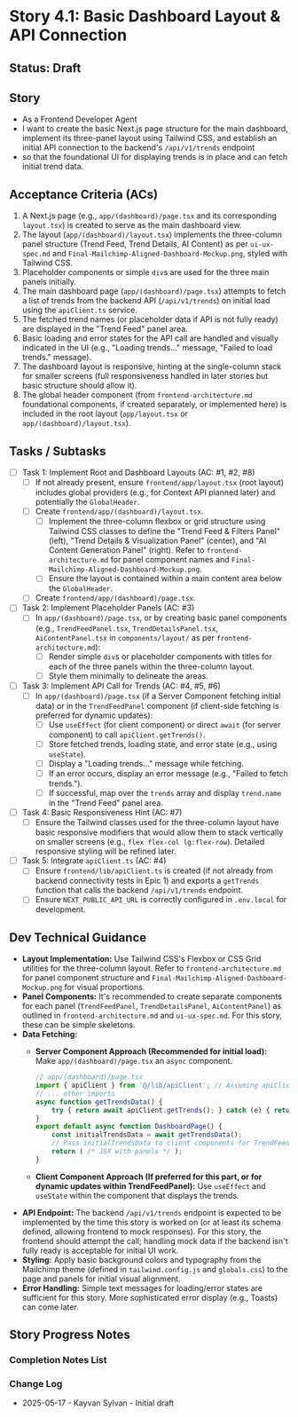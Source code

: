# Story 4.1: Basic Dashboard Layout & API Connection

## Status: Draft

## Story

- As a Frontend Developer Agent
- I want to create the basic Next.js page structure for the main dashboard, implement its three-panel layout using Tailwind CSS, and establish an initial API connection to the backend's `/api/v1/trends` endpoint
- so that the foundational UI for displaying trends is in place and can fetch initial trend data.

## Acceptance Criteria (ACs)

1. A Next.js page (e.g., `app/(dashboard)/page.tsx` and its corresponding `layout.tsx`) is created to serve as the main dashboard view.
2. The layout (`app/(dashboard)/layout.tsx`) implements the three-column panel structure (Trend Feed, Trend Details, AI Content) as per `ui-ux-spec.md` and `Final-Mailchimp-Aligned-Dashboard-Mockup.png`, styled with Tailwind CSS.
3. Placeholder components or simple `div`s are used for the three main panels initially.
4. The main dashboard page (`app/(dashboard)/page.tsx`) attempts to fetch a list of trends from the backend API (`/api/v1/trends`) on initial load using the `apiClient.ts` service.
5. The fetched trend names (or placeholder data if API is not fully ready) are displayed in the "Trend Feed" panel area.
6. Basic loading and error states for the API call are handled and visually indicated in the UI (e.g., "Loading trends..." message, "Failed to load trends." message).
7. The dashboard layout is responsive, hinting at the single-column stack for smaller screens (full responsiveness handled in later stories but basic structure should allow it).
8. The global header component (from `frontend-architecture.md` foundational components, if created separately, or implemented here) is included in the root layout (`app/layout.tsx` or `app/(dashboard)/layout.tsx`).

## Tasks / Subtasks

- [ ] Task 1: Implement Root and Dashboard Layouts (AC: #1, #2, #8)
  - [ ] If not already present, ensure `frontend/app/layout.tsx` (root layout) includes global providers (e.g., for Context API planned later) and potentially the `GlobalHeader`.
  - [ ] Create `frontend/app/(dashboard)/layout.tsx`.
    - [ ] Implement the three-column flexbox or grid structure using Tailwind CSS classes to define the "Trend Feed & Filters Panel" (left), "Trend Details & Visualization Panel" (center), and "AI Content Generation Panel" (right). Refer to `frontend-architecture.md` for panel component names and `Final-Mailchimp-Aligned-Dashboard-Mockup.png`.
    - [ ] Ensure the layout is contained within a main content area below the `GlobalHeader`.
  - [ ] Create `frontend/app/(dashboard)/page.tsx`.
- [ ] Task 2: Implement Placeholder Panels (AC: #3)
  - [ ] In `app/(dashboard)/page.tsx`, or by creating basic panel components (e.g., `TrendFeedPanel.tsx`, `TrendDetailsPanel.tsx`, `AiContentPanel.tsx` in `components/layout/` as per `frontend-architecture.md`):
    - [ ] Render simple `div`s or placeholder components with titles for each of the three panels within the three-column layout.
    - [ ] Style them minimally to delineate the areas.
- [ ] Task 3: Implement API Call for Trends (AC: #4, #5, #6)
  - [ ] In `app/(dashboard)/page.tsx` (if a Server Component fetching initial data) or in the `TrendFeedPanel` component (if client-side fetching is preferred for dynamic updates):
    - [ ] Use `useEffect` (for client component) or direct `await` (for server component) to call `apiClient.getTrends()`.
    - [ ] Store fetched trends, loading state, and error state (e.g., using `useState`).
    - [ ] Display a "Loading trends..." message while fetching.
    - [ ] If an error occurs, display an error message (e.g., "Failed to fetch trends.").
    - [ ] If successful, map over the `trends` array and display `trend.name` in the "Trend Feed" panel area.
- [ ] Task 4: Basic Responsiveness Hint (AC: #7)
  - [ ] Ensure the Tailwind classes used for the three-column layout have basic responsive modifiers that would allow them to stack vertically on smaller screens (e.g., `flex flex-col lg:flex-row`). Detailed responsive styling will be refined later.
- [ ] Task 5: Integrate `apiClient.ts` (AC: #4)
  - [ ] Ensure `frontend/lib/apiClient.ts` is created (if not already from backend connectivity tests in Epic 1) and exports a `getTrends` function that calls the backend `/api/v1/trends` endpoint.
  - [ ] Ensure `NEXT_PUBLIC_API_URL` is correctly configured in `.env.local` for development.

## Dev Technical Guidance

- **Layout Implementation:** Use Tailwind CSS's Flexbox or CSS Grid utilities for the three-column layout. Refer to `frontend-architecture.md` for panel component structure and `Final-Mailchimp-Aligned-Dashboard-Mockup.png` for visual proportions.
- **Panel Components:** It's recommended to create separate components for each panel (`TrendFeedPanel`, `TrendDetailsPanel`, `AiContentPanel`) as outlined in `frontend-architecture.md` and `ui-ux-spec.md`. For this story, these can be simple skeletons.
- **Data Fetching:**
  - **Server Component Approach (Recommended for initial load):** Make `app/(dashboard)/page.tsx` an `async` component.

      ```typescript
      // app/(dashboard)/page.tsx
      import { apiClient } from '@/lib/apiClient'; // Assuming apiClient is structured for RSC
      // ... other imports
      async function getTrendsData() {
          try { return await apiClient.getTrends(); } catch (e) { return null; /* handle error appropriately */ }
      }
      export default async function DashboardPage() {
          const initialTrendsData = await getTrendsData();
          // Pass initialTrendsData to client components for TrendFeedPanel etc.
          return ( /* JSX with panels */ );
      }
      ```

  - **Client Component Approach (If preferred for this part, or for dynamic updates within TrendFeedPanel):** Use `useEffect` and `useState` within the component that displays the trends.
- **API Endpoint:** The backend `/api/v1/trends` endpoint is expected to be implemented by the time this story is worked on (or at least its schema defined, allowing frontend to mock responses). For this story, the frontend should attempt the call; handling mock data if the backend isn't fully ready is acceptable for initial UI work.
- **Styling:** Apply basic background colors and typography from the Mailchimp theme (defined in `tailwind.config.js` and `globals.css`) to the page and panels for initial visual alignment.
- **Error Handling:** Simple text messages for loading/error states are sufficient for this story. More sophisticated error display (e.g., Toasts) can come later.

## Story Progress Notes

### Completion Notes List

### Change Log

- 2025-05-17 - Kayvan Sylvan - Initial draft
